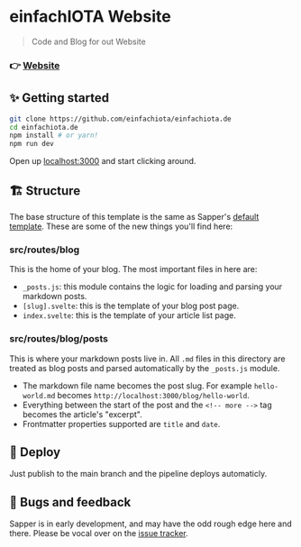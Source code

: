 # einfachIOTA Website

> Code and Blog for out Website

### 👉 [Website](https://www.einfachiota.de/)

## ✨ Getting started

```bash
git clone https://github.com/einfachiota/einfachiota.de
cd einfachiota.de
npm install # or yarn!
npm run dev
```

Open up [localhost:3000](http://localhost:3000) and start clicking around.


## 🏗 Structure

The base structure of this template is the same as Sapper's [default template](https://github.com/sveltejs/sapper-template/). These are some of the new things you'll find here:

### src/routes/blog

This is the home of your blog. The most important files in here are:

- `_posts.js`: this module contains the logic for loading and parsing your markdown posts.
- `[slug].svelte`: this is the template of your blog post page.
- `index.svelte`: this is the template of your article list page.

### src/routes/blog/posts

This is where your markdown posts live in. All `.md` files in this directory are treated as blog posts and parsed automatically by the `_posts.js` module.

- The markdown file name becomes the post slug. For example `hello-world.md` becomes `http://localhost:3000/blog/hello-world`.
- Everything between the start of the post and the `<!-- more -->` tag becomes the article's "excerpt".
- Frontmatter properties supported are `title` and `date`.

## 🚀 Deploy

Just publish to the main branch and the pipeline deploys automaticly.

## 🐛 Bugs and feedback

Sapper is in early development, and may have the odd rough edge here and there. Please be vocal over on the [issue tracker](https://github.com/einfachiota/einfachiota.de/issues).
